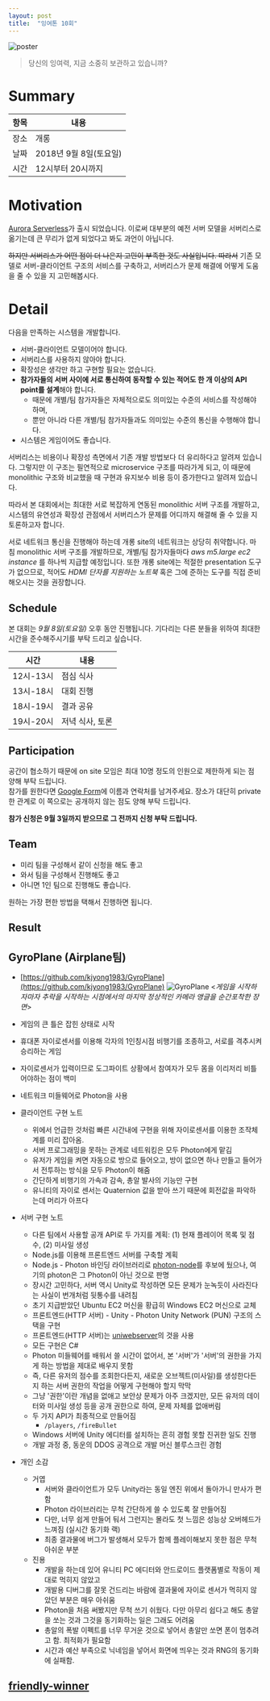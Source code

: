 ```yaml
---
layout: post
title:  "잉여톤 10회"
---
```


![poster](/images/yyt_10.jpg)

> 당신의 잉여력, 지금 소중히 보관하고 있습니까?

# Summary

| 항목 | 내용 |
| --- | --- |
| 장소 | 개롱 |
| 날짜 | 2018년 9월 8일(토요일) |
| 시간 | 12시부터 20시까지 |

# Motivation

[Aurora Serverless](https://aws.amazon.com/ko/blogs/aws/aurora-serverless-ga/)가 출시 되었습니다. 이로써 대부분의 예전 서버 모델을 서버리스로 옮기는데 큰 무리가 없게 되었다고 봐도 과언이 아닙니다.

~~하지만 서버리스가 어떤 점이 더 나은지 고민이 부족한 것도 사실입니다. 따라서~~ 기존 모델로 서버-클라이언트 구조의 서비스를 구축하고, 서버리스가 문제 해결에 어떻게 도움을 줄 수 있을 지 고민해봅시다.

# Detail

다음을 만족하는 시스템을 개발합니다.

- 서버-클라이언트 모델이어야 합니다.
- 서버리스를 사용하지 않아야 합니다.
- 확장성은 생각만 하고 구현할 필요는 없습니다.
- **참가자들의 서버 사이에 서로 통신하여 동작할 수 있는 적어도 한 개 이상의 API point를 설계**해야 합니다.
  - 때문에 개별/팀 참가자들은 자체적으로도 의미있는 수준의 서비스를 작성해야 하며,
  - 뿐만 아니라 다른 개별/팀 참가자들과도 의미있는 수준의 통신을 수행해야 합니다.
- 시스템은 게임이어도 좋습니다.

서버리스는 비용이나 확장성 측면에서 기존 개발 방법보다 더 유리하다고 알려져 있습니다. 그렇지만 이 구조는 필연적으로 microservice 구조를 따라가게 되고, 이 때문에 monolithic 구조와 비교했을 때 구현과 유지보수 비용 등이 증가한다고 알려져 있습니다.

따라서 본 대회에서는 최대한 서로 복잡하게 연동된 monolithic 서버 구조를 개발하고, 시스템의 유연성과 확장성 관점에서 서버리스가 문제를 어디까지 해결해 줄 수 있을 지 토론하고자 합니다.

서로 네트워크 통신을 진행해야 하는데 개롱 site의 네트워크는 상당히 취약합니다. 마침 monolithic 서버 구조를 개발하므로, 개별/팀 참가자들마다 _aws m5.large ec2 instance_ 를 하나씩 지급할 예정입니다. 또한 개롱 site에는 적절한 presentation 도구가 없으므로, 적어도 *HDMI 단자를 지원하는 노트북* 혹은 그에 준하는 도구를 직접 준비해오시는 것을 권장합니다.

## Schedule

본 대회는 *9월 8일(토요일)* 오후 동안 진행됩니다. 기다리는 다른 분들을 위하여 최대한 시간을 준수해주시기를 부탁 드리고 싶습니다.

| 시간 | 내용 |
| --- | --- |
| 12시-13시 | 점심 식사 |
| 13시-18시 | 대회 진행 |
| 18시-19시 | 결과 공유 |
| 19시-20시 | 저녁 식사, 토론 |

## Participation

공간이 협소하기 때문에 on site 모임은 최대 10명 정도의 인원으로 제한하게 되는 점 양해 부탁 드립니다.  
참가를 원한다면 [Google Form](https://goo.gl/forms/3PJIoHBP3xKj3phN2)에 이름과 연락처를 남겨주세요. 장소가 대단히 private한 관계로 이 쪽으로는 공개하지 않는 점도 양해 부탁 드립니다.

**참가 신청은 9월 3일까지 받으므로 그 전까지 신청 부탁 드립니다.**

## Team

- 미리 팀을 구성해서 같이 신청을 해도 좋고
- 와서 팀을 구성해서 진행해도 좋고
- 아니면 1인 팀으로 진행해도 좋습니다.

원하는 가장 편한 방법을 택해서 진행하면 됩니다.

## Result

## GyroPlane (Airplane팀)

* [https://github.com/kjyong1983/GyroPlane](https://github.com/kjyong1983/GyroPlane)
![GyroPlane](/images/10/gyroplane.png)
<_게임을 시작하자마자 추락을 시작하는 시점에서의 마지막 정상적인 카메라 앵글을 순간포착한 장면_>

* 게임의 큰 틀은 잡힌 상태로 시작
* 휴대폰 자이로센서를 이용해 각자의 1인칭시점 비행기를 조종하고, 서로를 격추시켜 승리하는 게임
* 자이로센서가 입력이므로 도그파이트 상황에서 참여자가 모두 몸을 이리저리 비틀어야하는 점이 백미
* 네트워크 미들웨어로 Photon을 사용
* 클라이언트 구현 노트
  * 위에서 언급한 것처럼 빠른 시간내에 구현을 위해 자이로센서를 이용한 조작체계를 미리 잡아옴.
  * 서버 프로그래밍을 못하는 관계로 네트워킹은 모두 Photon에게 맡김
  * 유저가 게임을 켜면 자동으로 방으로 들어오고, 방이 없으면 하나 만들고 들어가서 전투하는 방식을 모두 Photon이 해줌
  * 간단하게 비행기의 가속과 감속, 총알 발사의 기능만 구현
  * 유니티의 자이로 센서는 Quaternion 값을 받아 쓰기 때문에 회전값을 파악하는데 머리가 아프다
* 서버 구현 노트
  * 다른 팀에서 사용할 공개 API로 두 가지를 계획: (1) 현재 플레이어 목록 및 점수, (2) 미사일 생성
  * Node.js를 이용해 프론트엔드 서버를 구축할 계획
  * Node.js - Photon 바인딩 라이브러리로 [photon-node](https://www.npmjs.com/package/photon-node)를 후보에 뒀으나, 여기의 photon은 그 Photon이 아닌 것으로 판명
  * 장시간 고민하다, 서버 역시 Unity로 작성하면 모든 문제가 눈녹듯이 사라진다는 사실이 번개처럼 뒷통수를 내려침
  * 초기 지급받았던 Ubuntu EC2 머신을 황급히 Windows EC2 머신으로 교체
  * 프론트엔드(HTTP 서버) - Unity - Photon Unity Network (PUN) 구조의 스택을 구현
  * 프론트엔드(HTTP 서버)는 [uniwebserver](https://github.com/simonwittber/uniwebserver)의 것을 사용
  * 모든 구현은 C#
  * Photon 미들웨어를 배워서 쓸 시간이 없어서, 본 '서버'가 '서버'의 권한을 가지게 하는 방법을 제대로 배우지 못함
  * 즉, 다른 유저의 점수를 조회한다든지, 새로운 오브젝트(미사일)를 생성한다든지 하는 서버 권한의 작업을 어떻게 구현해야 할지 막막
  * 그냥 '권한'이란 개념을 없애고 보안상 문제가 아주 크겠지만, 모든 유저의 데이터와 미사일 생성 등을 공개 권한으로 하여, 문제 자체를 없애버림
  * 두 가지 API가 최종적으로 만들어짐
    * `/players`, `/fireBullet`
  * Windows 서버에 Unity 에디터를 설치하는 흔히 경험 못할 진귀한 일도 진행
  * 개발 과정 중, 동운의 DDOS 공격으로 개발 머신 블루스크린 경험
* 개인 소감
  * 거엽
    * 서버와 클라이언트가 모두 Unity라는 동일 엔진 위에서 돌아가니 만사가 편함
    * Photon 라이브러리는 무척 간단하게 쓸 수 있도록 잘 만들어짐
    * 다만, 너무 쉽게 만들어 둬서 그런지는 몰라도 첫 느낌은 성능상 오버헤드가 느껴짐 (실시간 동기화 랙)
    * 최종 결과물에 버그가 발생해서 모두가 함께 플레이해보지 못한 점은 무척 아쉬운 부분
  * 진용
    * 개발을 하는데 있어 유니티 PC 에디터와 안드로이드 플랫폼별로 작동이 제대로 먹히지 않았고
    * 개발용 디버그를 잘못 건드리는 바람에 결과물에 자이로 센서가 먹히지 않았던 부분은 매우 아쉬움
    * Photon을 처음 써봤지만 무척 쓰기 쉬웠다. 다만 아무리 쉽다고 해도 총알을 쏘는 것과 그것을 동기화하는 일은 그래도 어려움
    * 총알의 폭발 이펙트를 너무 무거운 것으로 넣어서 총알만 쏘면 폰이 멈추려고 함. 최적화가 필요함
    * 시간과 예산 부족으로 닉네임을 넣어서 화면에 띄우는 것과 RNG의 동기화에 실패함.

## [friendly-winner](https://github.com/dplusic/friendly-winner/tree/yyt10)

